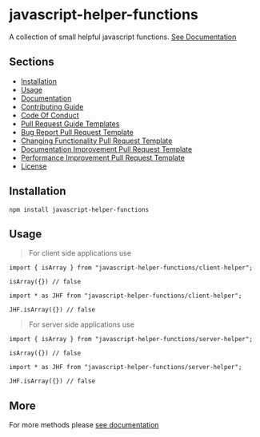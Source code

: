 # javascript-helper-functions

A collection of small helpful javascript functions. [See Documentation](./documentation/documentation.md)

## Sections

- [Installation](#Installation)
- [Usage](#Usage)
- [Documentation](./documentation/documentation.md)
- [Contributing Guide](./CONTRIBUTING.md)
- [Code Of Conduct](./CODE_OF_CONDUCT.md)
- [Pull Request Guide Templates](./PULL_REQUEST_TEMPLATE.md)
- [Bug Report Pull Request Template](./documentation/pull_request_templates/bug_report.md)
- [Changing Functionality Pull Request Template](./documentation/pull_request_templates/changing_functionality.md)
- [Documentation Improvement Pull Request Template](./documentation/pull_request_templates/documentation_improvement.md)
- [Performance Improvement Pull Request Template](./documentation/pull_request_templates/performance_improvement.md)
- [License](./LICENSE)

## Installation
```
npm install javascript-helper-functions
```

## Usage

> For client side applications use
```
import { isArray } from "javascript-helper-functions/client-helper";

isArray({}) // false
```

```
import * as JHF from "javascript-helper-functions/client-helper";

JHF.isArray({}) // false
```

> For server side applications use
```
import { isArray } from "javascript-helper-functions/server-helper";

isArray({}) // false
```

```
import * as JHF from "javascript-helper-functions/server-helper";

JHF.isArray({}) // false
```

## More
For more methods please [see documentation](./documentation/documentation.md)